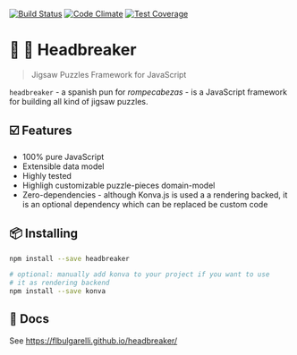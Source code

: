 [![Build Status](https://travis-ci.com/flbulgarelli/headbreaker.svg?branch=master)](https://travis-ci.com/flbulgarelli/headbreaker)
[![Code Climate](https://codeclimate.com/github/flbulgarelli/headbreaker/badges/gpa.svg)](https://codeclimate.com/github/flbulgarelli/headbreaker)
[![Test Coverage](https://codeclimate.com/github/flbulgarelli/headbreaker/badges/coverage.svg)](https://codeclimate.com/github/flbulgarelli/headbreaker)

# :jigsaw: :exploding_head: Headbreaker

> Jigsaw Puzzles Framework for JavaScript

`headbreaker` - a spanish pun for _rompecabezas_ - is a JavaScript framework for building all kind of jigsaw puzzles.

## ☑️ Features

 * 100% pure JavaScript
 * Extensible data model
 * Highly tested
 * Highligh customizable puzzle-pieces domain-model
 * Zero-dependencies - although Konva.js is used a a rendering backed, it is an optional dependency which can be replaced be custom code

## 📦 Installing

```bash
npm install --save headbreaker

# optional: manually add konva to your project if you want to use
# it as rendering backend
npm install --save konva
```

## 👀 Docs

See https://flbulgarelli.github.io/headbreaker/
